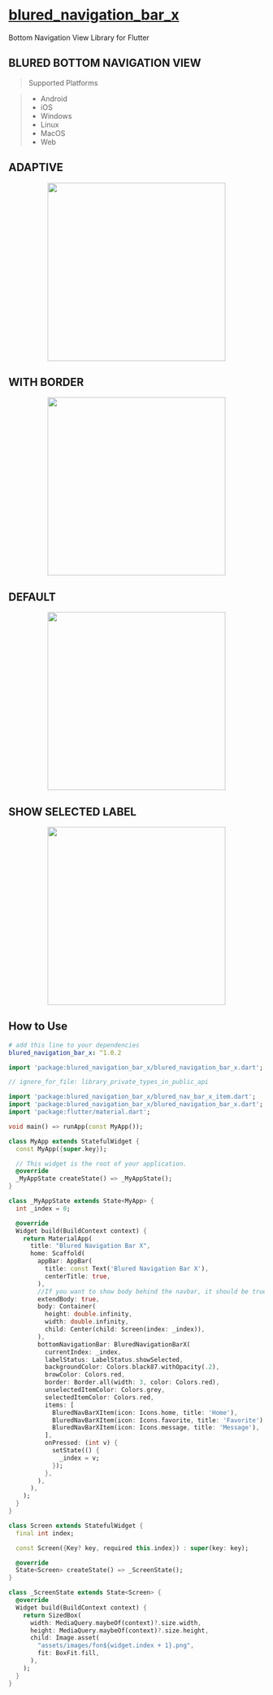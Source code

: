# [blured_navigation_bar_x](https://pub.dev/packages/blured_navigation_bar_x)


Bottom Navigation View Library for Flutter

## BLURED BOTTOM NAVIGATION VIEW

> Supported Platforms

>
>  - Android
>  - iOS
>  - Windows
>  - Linux
>  - MacOS
>  - Web

## ADAPTIVE
<p  align="center">
<img  src="https://github.com/asseries/blured_navigation_bar_x/blob/main/adaptive.gif?raw=true"  width="350"/>
<br>
</p>

## WITH BORDER
<p  align="center">
<img  src="https://github.com/asseries/blured_navigation_bar_x/blob/main/with_border.gif?raw=true"  width="350"/>
<br>
</p>

## DEFAULT
<p  align="center">
<img  src="https://github.com/asseries/blured_navigation_bar_x/blob/main/default.gif?raw=true"  width="350"/>
<br>
</p>

## SHOW SELECTED LABEL 
<p  align="center">
<img  src="https://github.com/asseries/blured_navigation_bar_x/blob/main/selected_show_label.gif?raw=true"  width="350"/>
<br>
</p>




## How to Use

```yaml
# add this line to your dependencies
blured_navigation_bar_x: ^1.0.2
```

```dart
import 'package:blured_navigation_bar_x/blured_navigation_bar_x.dart';
```


```dart
// ignore_for_file: library_private_types_in_public_api

import 'package:blured_navigation_bar_x/blured_nav_bar_x_item.dart';
import 'package:blured_navigation_bar_x/blured_navigation_bar_x.dart';
import 'package:flutter/material.dart';

void main() => runApp(const MyApp());

class MyApp extends StatefulWidget {
  const MyApp({super.key});

  // This widget is the root of your application.
  @override
  _MyAppState createState() => _MyAppState();
}

class _MyAppState extends State<MyApp> {
  int _index = 0;

  @override
  Widget build(BuildContext context) {
    return MaterialApp(
      title: "Blured Navigation Bar X",
      home: Scaffold(
        appBar: AppBar(
          title: const Text('Blured Navigation Bar X'),
          centerTitle: true,
        ),
        //If you want to show body behind the navbar, it should be true
        extendBody: true,
        body: Container(
          height: double.infinity,
          width: double.infinity,
          child: Center(child: Screen(index: _index)),
        ),
        bottomNavigationBar: BluredNavigationBarX(
          currentIndex: _index,
          labelStatus: LabelStatus.showSelected,
          backgroundColor: Colors.black87.withOpacity(.2),
          browColor: Colors.red,
          border: Border.all(width: 3, color: Colors.red),
          unselectedItemColor: Colors.grey,
          selectedItemColor: Colors.red,
          items: [
            BluredNavBarXItem(icon: Icons.home, title: 'Home'),
            BluredNavBarXItem(icon: Icons.favorite, title: 'Favorite'),
            BluredNavBarXItem(icon: Icons.message, title: 'Message'),
          ],
          onPressed: (int v) {
            setState(() {
              _index = v;
            });
          },
        ),
      ),
    );
  }
}

class Screen extends StatefulWidget {
  final int index;

  const Screen({Key? key, required this.index}) : super(key: key);

  @override
  State<Screen> createState() => _ScreenState();
}

class _ScreenState extends State<Screen> {
  @override
  Widget build(BuildContext context) {
    return SizedBox(
      width: MediaQuery.maybeOf(context)?.size.width,
      height: MediaQuery.maybeOf(context)?.size.height,
      child: Image.asset(
        "assets/images/fon${widget.index + 1}.png",
        fit: BoxFit.fill,
      ),
    );
  }
}


```